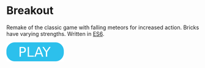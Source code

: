 # Breakout

Remake of the classic game with falling meteors for increased action. Bricks have varying strengths. Written in [ES6](https://www.ecma-international.org/ecma-262/6.0/).

[![button](play.png)](breakout.html)
